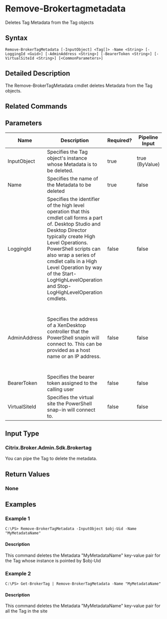﻿
# Remove-Brokertagmetadata
Deletes Tag Metadata from the Tag objects
## Syntax
```
Remove-BrokerTagMetadata [-InputObject] <Tag[]> -Name <String> [-LoggingId <Guid>] [-AdminAddress <String>] [-BearerToken <String>] [-VirtualSiteId <String>] [<CommonParameters>]
```
## Detailed Description
The Remove-BrokerTagMetadata cmdlet deletes Metadata from the Tag objects.


## Related Commands

## Parameters
| Name   | Description | Required? | Pipeline Input | Default Value |
| --- | --- | --- | --- | --- |
| InputObject | Specifies the Tag object's instance whose Metadata is to be deleted. | true | true (ByValue) |  |
| Name | Specifies the name of the Metadata to be deleted | true | false |  |
| LoggingId | Specifies the identifier of the high level operation that this cmdlet call forms a part of. Desktop Studio and Desktop Director typically create High Level Operations. PowerShell scripts can also wrap a series of cmdlet calls in a High Level Operation by way of the Start-LogHighLevelOperation and Stop-LogHighLevelOperation cmdlets. | false | false |  |
| AdminAddress | Specifies the address of a XenDesktop controller that the PowerShell snapin will connect to. This can be provided as a host name or an IP address. | false | false | Localhost. Once a value is provided by any cmdlet, this value will become the default. |
| BearerToken | Specifies the bearer token assigned to the calling user | false | false |  |
| VirtualSiteId | Specifies the virtual site the PowerShell snap-in will connect to. | false | false |  |

## Input Type

### Citrix.Broker.Admin.Sdk.Brokertag
You can pipe the Tag to delete the metadata.
## Return Values

### None

## Examples

### Example 1
```
C:\PS> Remove-BrokerTagMetadata -InputObject $obj-Uid -Name "MyMetadataName"
```
#### Description
This command deletes the Metadata "MyMetadataName" key-value pair for the Tag whose instance is pointed by \$obj-Uid
### Example 2
```
C:\PS> Get-BrokerTag | Remove-BrokerTagMetadata -Name "MyMetadataName"
```
#### Description
This command deletes the Metadata "MyMetadataName" key-value pair for all the Tag in the site
